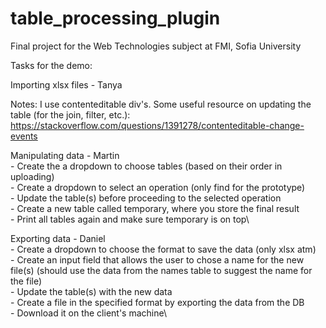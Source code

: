 # table_processing_plugin
Final project for the Web Technologies subject at FMI, Sofia University

Tasks for the demo:

Importing xlsx files - Tanya
	
Notes: I use contenteditable div's. Some useful resource on updating the table (for the join, filter, etc.): https://stackoverflow.com/questions/1391278/contenteditable-change-events

Manipulating data - Martin\
	- Create the a dropdown to choose tables  (based on their order in uploading)\
	- Create a dropdown to select an operation (only find for the prototype)\
	- Update the table(s) before proceeding to the selected operation\
	- Create a new table called temporary, where you store the final result\
	- Print all tables again and make sure temporary is on top\

Exporting data - Daniel\
	- Create a dropdown to choose the format to save the data (only xlsx atm)\
	- Create an input field that allows the user to chose a name for the new file(s) (should use the data from the names table to suggest the name for the file)\
	- Update the table(s) with the new data\
	- Create a file in the specified format by exporting the data from the DB\
	- Download it on the client's machine\
